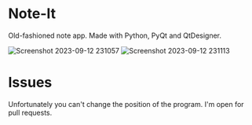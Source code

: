 # Note-It
Old-fashioned note app. Made with Python, PyQt and QtDesigner. 


![Screenshot 2023-09-12 231057](https://github.com/Metrohan/Note-It/assets/54481595/889368dc-c4b6-47b9-a730-7c0238aab6c2) ![Screenshot 2023-09-12 231113](https://github.com/Metrohan/Note-It/assets/54481595/eccf0756-05ad-45b8-8dab-9434f47a95df)

# Issues
Unfortunately you can't change the position of the program. I'm open for pull requests.
